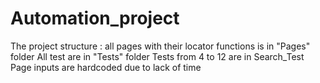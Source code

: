 # Automation_project

The project structure :
all pages with their locator functions is in "Pages" folder
All test are in "Tests" folder
Tests from 4 to 12 are in Search_Test Page
inputs are hardcoded due to lack of time
